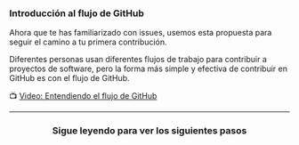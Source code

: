 ### Introducción al flujo de GitHub

Ahora que te has familiarizado con issues, usemos esta propuesta para seguir el camino a tu primera contribución.

Diferentes personas usan diferentes flujos de trabajo para contribuir a proyectos de software, pero la forma más simple y efectiva de contribuir en GitHub es con el flujo de GitHub.

:tv: [Video: Entendiendo el flujo de GitHub](https://www.youtube.com/watch?v=PBI2Rz-ZOxU)

<hr>
<h3 align="center">Sigue leyendo para ver los siguientes pasos</h3>

